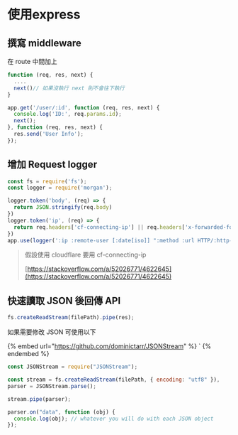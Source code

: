 # 使用express

## 撰寫 middleware

在 route 中間加上&#x20;

```javascript
function (req, res, next) {
  ....
  next()// 如果沒執行 next 則不會往下執行
}
```

```javascript
app.get('/user/:id', function (req, res, next) {
  console.log('ID:', req.params.id);
  next();
}, function (req, res, next) {
  res.send('User Info');
});
```

## 增加 Request logger

```javascript
const fs = require('fs');
const logger = require('morgan');

logger.token('body', (req) => {
  return JSON.stringify(req.body)
})
logger.token('ip', (req) => {
  return req.headers['cf-connecting-ip'] || req.headers['x-forwarded-for'] || req.socket.remoteAddress 
})
app.use(logger(':ip :remote-user [:date[iso]] ":method :url HTTP/:http-version" :status :res[content-length] :body :user-agent :referrer :response-time', {stream: fs.createWriteStream('./logs/access.log', {flags: 'a'})}))
```

> 假設使用 cloudflare 要用 cf-connecting-ip
>
> [https://stackoverflow.com/a/52026771/4622645](https://stackoverflow.com/a/52026771/4622645)

## 快速讀取 JSON 後回傳 API

```javascript
fs.createReadStream(filePath).pipe(res);
```

如果需要修改 JSON 可使用以下

{% embed url="https://github.com/dominictarr/JSONStream" %}
\`
{% endembed %}

```javascript
const JSONStream = require("JSONStream");

const stream = fs.createReadStream(filePath, { encoding: "utf8" }),
parser = JSONStream.parse();

stream.pipe(parser);

parser.on("data", function (obj) {
  console.log(obj); // whatever you will do with each JSON object
});
```
